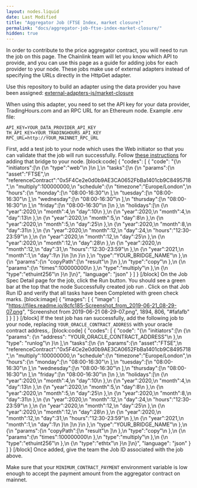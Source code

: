 ```yaml
---
layout: nodes.liquid
date: Last Modified
title: "Aggregator Job (FTSE Index, market closure)"
permalink: "docs/aggregator-job-ftse-index-market-closure/"
hidden: true
---
```

In order to contribute to the price aggregator contract, you will need to run the job on this page. The Chainlink team will let you know which API to provide, and you can use this page as a guide for adding jobs for each provider to your node. These jobs make use of external adapters instead of specifying the URLs directly in the HttpGet adapter.

Use this repository to build an adapter using the data provider you have been assigned: 
[external-adapters-js/market-closure](https://github.com/smartcontractkit/external-adapters-js/tree/master/market-closure)

When using this adapter, you need to set the API key for your data provider, TradingHours.com and an RPC URL for an Ethereum node. Example .env file:

```
API_KEY=YOUR_DATA_PROVIDER_API_KEY
TH_API_KEY=YOUR_TRADINGHOURS_API_KEY
RPC_URL=http://YOUR_MAINNET_RPC_URL
```

First, add a test job to your node which uses the Web initiator so that you can validate that the job will run successfully. Follow [these instructions](../node-operators/) for adding that bridge to your node.
[block:code]
{
  "codes": [
    {
      "code": "{\n    \"initiators\":[\n        {\n            \"type\":\"web\"\n        }\n    ],\n    \"tasks\":[\n        {\n            \"params\":{\n                \"asset\":\"FTSE\",\n                \"referenceContract\":\"0x5F4Ce2e0d0b9AE3CA0652FbBa1401cb9C8495718\",\n                \"multiply\":100000000,\n                \"schedule\":{\n                    \"timezone\":\"Europe/London\",\n                    \"hours\":{\n                        \"monday\":[\n                            \"08:00-16:30\"\n                        ],\n                        \"tuesday\":[\n                            \"08:00-16:30\"\n                        ],\n                        \"wednesday\":[\n                            \"08:00-16:30\"\n                        ],\n                        \"thursday\":[\n                            \"08:00-16:30\"\n                        ],\n                        \"friday\":[\n                            \"08:00-16:30\"\n                        ]\n                    },\n                    \"holidays\":[\n                        {\n                            \"year\":2020,\n                            \"month\":4,\n                            \"day\":10\n                        },\n                        {\n                            \"year\":2020,\n                            \"month\":4,\n                            \"day\":13\n                        },\n                        {\n                            \"year\":2020,\n                            \"month\":5,\n                            \"day\":8\n                        },\n                        {\n                            \"year\":2020,\n                            \"month\":5,\n                            \"day\":25\n                        },\n                        {\n                            \"year\":2020,\n                            \"month\":8,\n                            \"day\":31\n                        },\n                        {\n                            \"year\":2020,\n                            \"month\":12,\n                            \"day\":24,\n                            \"hours\":\"12:30-23:59\"\n                        },\n                        {\n                            \"year\":2020,\n                            \"month\":12,\n                            \"day\":25\n                        },\n                        {\n                            \"year\":2020,\n                            \"month\":12,\n                            \"day\":28\n                        },\n                        {\n                            \"year\":2020,\n                            \"month\":12,\n                            \"day\":31,\n                            \"hours\":\"12:30-23:59\"\n                        },\n                        {\n                            \"year\":2021,\n                            \"month\":1,\n                            \"day\":1\n                        }\n                    ]\n                }\n            },\n            \"type\":\"YOUR_BRIDGE_NAME\"\n        },\n        {\n            \"params\":{\n                \"copyPath\":[\n                    \"result\"\n                ]\n            },\n            \"type\":\"copy\"\n        },\n        {\n            \"params\":{\n                \"times\":100000000\n            },\n            \"type\":\"multiply\"\n        },\n        {\n            \"type\":\"ethuint256\"\n        }\n    ]\n}",
      "language": "json"
    }
  ]
}
[/block]
On the Job Spec Detail page for the job, click the Run button. You should see a green bar at the top that the node Successfully created job run <JobRunID>. Click on that Job Run ID and verify that all tasks have been Completed with green check marks.
[block:image]
{
  "images": [
    {
      "image": [
        "https://files.readme.io/8cfc185-Screenshot_from_2019-06-21_08-29-07.png",
        "Screenshot from 2019-06-21 08-29-07.png",
        1894,
        806,
        "#fafafb"
      ]
    }
  ]
}
[/block]
If the test job has ran successfully, add the following job to your node, replacing `YOUR_ORACLE_CONTRACT_ADDRESS` with your oracle contract address,.
[block:code]
{
  "codes": [
    {
      "code": "{\n    \"initiators\":[\n        {\n            \"params\": {\n                \"address\": \"YOUR_ORACLE_CONTRACT_ADDRESS\"\n            },\n            \"type\": \"runlog\"\n        }\n    ],\n    \"tasks\":[\n        {\n            \"params\":{\n                \"asset\":\"FTSE\",\n                \"referenceContract\":\"0x5F4Ce2e0d0b9AE3CA0652FbBa1401cb9C8495718\",\n                \"multiply\":100000000,\n                \"schedule\":{\n                    \"timezone\":\"Europe/London\",\n                    \"hours\":{\n                        \"monday\":[\n                            \"08:00-16:30\"\n                        ],\n                        \"tuesday\":[\n                            \"08:00-16:30\"\n                        ],\n                        \"wednesday\":[\n                            \"08:00-16:30\"\n                        ],\n                        \"thursday\":[\n                            \"08:00-16:30\"\n                        ],\n                        \"friday\":[\n                            \"08:00-16:30\"\n                        ]\n                    },\n                    \"holidays\":[\n                        {\n                            \"year\":2020,\n                            \"month\":4,\n                            \"day\":10\n                        },\n                        {\n                            \"year\":2020,\n                            \"month\":4,\n                            \"day\":13\n                        },\n                        {\n                            \"year\":2020,\n                            \"month\":5,\n                            \"day\":8\n                        },\n                        {\n                            \"year\":2020,\n                            \"month\":5,\n                            \"day\":25\n                        },\n                        {\n                            \"year\":2020,\n                            \"month\":8,\n                            \"day\":31\n                        },\n                        {\n                            \"year\":2020,\n                            \"month\":12,\n                            \"day\":24,\n                            \"hours\":\"12:30-23:59\"\n                        },\n                        {\n                            \"year\":2020,\n                            \"month\":12,\n                            \"day\":25\n                        },\n                        {\n                            \"year\":2020,\n                            \"month\":12,\n                            \"day\":28\n                        },\n                        {\n                            \"year\":2020,\n                            \"month\":12,\n                            \"day\":31,\n                            \"hours\":\"12:30-23:59\"\n                        },\n                        {\n                            \"year\":2021,\n                            \"month\":1,\n                            \"day\":1\n                        }\n                    ]\n                }\n            },\n            \"type\":\"YOUR_BRIDGE_NAME\"\n        },\n        {\n            \"params\":{\n                \"copyPath\":[\n                    \"result\"\n                ]\n            },\n            \"type\":\"copy\"\n        },\n        {\n            \"params\":{\n                \"times\":100000000\n            },\n            \"type\":\"multiply\"\n        },\n        {\n            \"type\":\"ethuint256\"\n        },\n        {\n            \"type\":\"ethtx\"\n        }\n    ]\n}",
      "language": "json"
    }
  ]
}
[/block]
Once added, give the team the Job ID associated with the job above.

Make sure that your `MINIMUM_CONTRACT_PAYMENT` environment variable is low enough to accept the payment amount from the aggregator contract on mainnet.